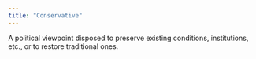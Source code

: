```yaml
---
title: "Conservative"
---
```

A political viewpoint disposed to preserve existing conditions, institutions, etc., or to restore traditional ones.

